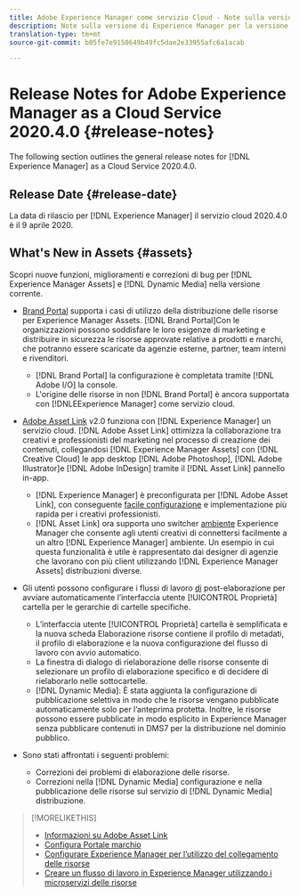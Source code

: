 ```yaml
---
title: Adobe Experience Manager come servizio Cloud - Note sulla versione 2020.4.0
description: Note sulla versione di Experience Manager per la versione 2020.4.0
translation-type: tm+mt
source-git-commit: b05fe7e9150649b49fc5dae2e33955afc6a1acab

---
```



# Release Notes for Adobe Experience Manager as a Cloud Service 2020.4.0 {#release-notes}

The following section outlines the general release notes for [!DNL Experience Manager] as a Cloud Service 2020.4.0.

## Release Date {#release-date}

La data di rilascio per [!DNL Experience Manager] il servizio cloud 2020.4.0 è il 9 aprile 2020.

## What&#39;s New in Assets {#assets}

Scopri nuove funzioni, miglioramenti e correzioni di bug per [!DNL Experience Manager Assets] e [!DNL Dynamic Media] nella versione corrente.

* [Brand Portal](https://docs.adobe.com/content/help/en/experience-manager-brand-portal/using/home.html) supporta i casi di utilizzo della distribuzione delle risorse per Experience Manager Assets. [!DNL Brand Portal]Con le organizzazioni possono soddisfare le loro esigenze di marketing e distribuire in sicurezza le risorse approvate relative a prodotti e marchi, che potranno essere scaricate da agenzie esterne, partner, team interni e rivenditori.
   * [!DNL Brand Portal] la configurazione è completata tramite [!DNL Adobe I/O] la console.
   * L&#39;origine delle risorse in non [!DNL Brand Portal] è ancora supportata con [!DNLEExperience Manager] come servizio cloud.

* [Adobe Asset Link](https://helpx.adobe.com/it/enterprise/using/adobe-asset-link.html) v2.0 funziona con [!DNL Experience Manager] un servizio cloud. [!DNL Adobe Asset Link] ottimizza la collaborazione tra creativi e professionisti del marketing nel processo di creazione dei contenuti, collegandosi [!DNL Experience Manager Assets] con [!DNL Creative Cloud] le app desktop [!DNL Adobe Photoshop], [!DNL Adobe Illustrator]e [!DNL Adobe InDesign] tramite il [!DNL Asset Link] pannello in-app.
   * [!DNL Experience Manager] è preconfigurata per [!DNL Adobe Asset Link], con conseguente [facile configurazione](https://helpx.adobe.com/enterprise/using/configure-aem-assets-for-asset-link.html) e implementazione più rapida per i creativi professionisti.
   * [!DNL Asset Link] ora supporta uno switcher [ambiente](https://helpx.adobe.com/enterprise/using/manage-assets-using-adobe-asset-link.html#UseAdobeAssetLink) Experience Manager che consente agli utenti creativi di connettersi facilmente a un altro [!DNL Experience Manager] ambiente. Un esempio in cui questa funzionalità è utile è rappresentato dai designer di agenzie che lavorano con più client utilizzando [!DNL Experience Manager Assets] distribuzioni diverse.

* Gli utenti possono configurare i flussi di lavoro [di](/help/assets/asset-microservices-configure-and-use.md#post-processing-workflows) post-elaborazione per avviare automaticamente l’interfaccia utente [!UICONTROL Proprietà] cartella per le gerarchie di cartelle specifiche.
   * L’interfaccia utente [!UICONTROL Proprietà] cartella è semplificata e la nuova scheda Elaborazione  risorse contiene il profilo di metadati, il profilo di elaborazione e la nuova configurazione del flusso di lavoro con avvio automatico.
   * La finestra di dialogo di rielaborazione delle risorse consente di selezionare un profilo di elaborazione specifico e di decidere di rielaborarlo nelle sottocartelle.
   * [!DNL Dynamic Media]: È stata aggiunta la configurazione di pubblicazione selettiva in modo che le risorse vengano pubblicate automaticamente solo per l’anteprima protetta. Inoltre, le risorse possono essere pubblicate in modo esplicito in Experience Manager senza pubblicare contenuti in DMS7 per la distribuzione nel dominio pubblico.

* Sono stati affrontati i seguenti problemi:
   * Correzioni dei problemi di elaborazione delle risorse.
   * Correzioni nella [!DNL Dynamic Media] configurazione e nella pubblicazione delle risorse sul servizio di [!DNL Dynamic Media] distribuzione.

>[!MORELIKETHIS]
>
>* [Informazioni su Adobe Asset Link](https://www.adobe.com/creativecloud/business/enterprise/adobe-asset-link.html)
>* [Configura Portale marchio](https://docs.adobe.com/content/help/en/experience-manager-brand-portal/using/publish/configure-aem-assets-with-brand-portal.html)
>* [Configurare Experience Manager per l’utilizzo del collegamento delle risorse](https://helpx.adobe.com/enterprise/using/configure-aem-assets-for-asset-link.html)
>* [Creare un flusso di lavoro in Experience Manager utilizzando i microservizi delle risorse](https://docs.adobe.com/content/help/en/experience-manager-cloud-service/assets/manage/asset-microservices-configure-and-use.html#post-processing-workflows)

